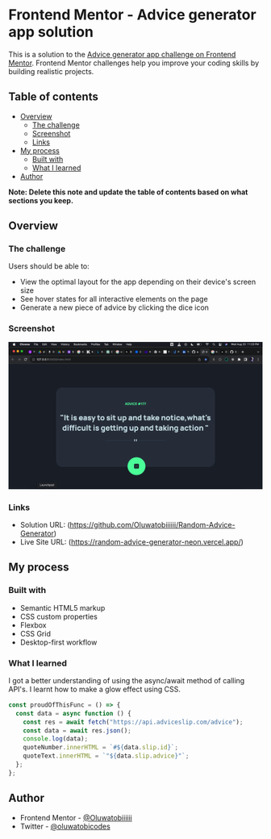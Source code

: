 # Frontend Mentor - Advice generator app solution

This is a solution to the [Advice generator app challenge on Frontend Mentor](https://www.frontendmentor.io/challenges/advice-generator-app-QdUG-13db). Frontend Mentor challenges help you improve your coding skills by building realistic projects.

## Table of contents

- [Overview](#overview)
  - [The challenge](#the-challenge)
  - [Screenshot](#screenshot)
  - [Links](#links)
- [My process](#my-process)
  - [Built with](#built-with)
  - [What I learned](#what-i-learned)
- [Author](#author)

**Note: Delete this note and update the table of contents based on what sections you keep.**

## Overview

### The challenge

Users should be able to:

- View the optimal layout for the app depending on their device's screen size
- See hover states for all interactive elements on the page
- Generate a new piece of advice by clicking the dice icon

### Screenshot

![](/screemshot.jpg)

### Links

- Solution URL: (https://github.com/Oluwatobiiiiii/Random-Advice-Generator)
- Live Site URL: (https://random-advice-generator-neon.vercel.app/)

## My process

### Built with

- Semantic HTML5 markup
- CSS custom properties
- Flexbox
- CSS Grid
- Desktop-first workflow

### What I learned

I got a better understanding of using the async/await method of calling API's.
I learnt how to make a glow effect using CSS.

```js
const proudOfThisFunc = () => {
  const data = async function () {
    const res = await fetch("https://api.adviceslip.com/advice");
    const data = await res.json();
    console.log(data);
    quoteNumber.innerHTML = `#${data.slip.id}`;
    quoteText.innerHTML = `"${data.slip.advice}"`;
  };
};
```

## Author

- Frontend Mentor - [@Oluwatobiiiiii](https://www.frontendmentor.io/profile/Oluwatobiiiiii)
- Twitter - [@oluwatobicodes](https://www.twitter.com/oluwatobicodes)
